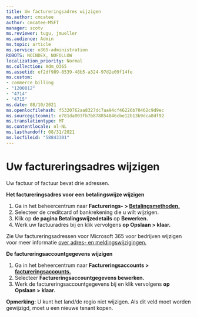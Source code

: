 ```yaml
---
title: Uw factureringsadres wijzigen
ms.author: cmcatee
author: cmcatee-MSFT
manager: scotv
ms.reviewer: tugu, jmueller
ms.audience: Admin
ms.topic: article
ms.service: o365-administration
ROBOTS: NOINDEX, NOFOLLOW
localization_priority: Normal
ms.collection: Adm_O365
ms.assetid: ef2df989-8539-48b5-a324-97d2e09f14fe
ms.custom:
- commerce_billing
- "1200012"
- "4714"
- "4715"
ms.date: 08/10/2021
ms.openlocfilehash: f5320762aa8327dc7aa94cf46226b70462c9d9ec
ms.sourcegitcommit: e781da003fb7b878854846cbe12b13b9dca8df92
ms.translationtype: MT
ms.contentlocale: nl-NL
ms.lasthandoff: 08/31/2021
ms.locfileid: "58843301"
---
```

# <a name="change-your-billing-address"></a>Uw factureringsadres wijzigen

Uw factuur of factuur bevat drie adressen.

**Het factureringsadres voor een betalingswijze wijzigen**

1. Ga in het beheercentrum naar **Facturerings- > [Betalingsmethoden.](https://go.microsoft.com/fwlink/p/?linkid=2018806)**
2. Selecteer de creditcard of bankrekening die u wilt wijzigen.
3. Klik op **de pagina Betalingswijzedetails** op **Bewerken.**
4. Werk uw factuuradres bij en klik vervolgens **op Opslaan > klaar.**

Zie Uw factureringsadressen voor Microsoft 365 voor bedrijven wijzigen voor meer informatie [over adres- en meldingswijzigingen.](https://docs.microsoft.com/microsoft-365/commerce/billing-and-payments/change-your-billing-addresses)

**De factureringsaccountgegevens wijzigen**

1. Ga in het beheercentrum naar **Factureringsaccounts > [factureringsaccounts.](https://admin.microsoft.com/Adminportal/Home?source=applauncher#/BillingAccounts/billing-accounts)**
2. Selecteer **Factureringsaccountgegevens bewerken.**
3. Werk de factureringsaccountgegevens bij en klik vervolgens **op Opslaan > klaar.**

**Opmerking:** U kunt het land/de regio niet wijzigen. Als dit veld moet worden gewijzigd, moet u een nieuwe tenant kopen.
